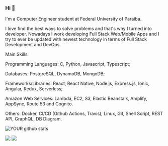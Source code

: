 
### Hi 👋
I'm a Computer Engineer student at Federal University of Paraíba.

I love find the best ways to solve problems and that's why I turned into developer. Nowadays I work developing Full Stack Web/Mobile Apps and I try to ever be updated with newest technology in terms of Full Stack Development and DevOps.

Main Skills:

Programming Languages:
C, Python, Javascript, Typescript;

Databases: 
PostgreSQL, DynamoDB, MongoDB;

Frameworks/Libraries:
React, React Native, Node.js, Express.js, Ionic, Angular, Redux, Serverless;

Amazon Web Services:
Lambda, EC2, S3, Elastic Beanstalk, Amplify, AppSync, Route 53 and Cognito.

Others:
Docker, CI/CD (Github Actions, Travis), Linux, Git, Shell Script, REST API, GraphQL, DB Diagram.

![YOUR github stats](https://github-readme-stats.vercel.app/api?username=camboimgabriel)

 [<img src="https://img.shields.io/badge/linkedin-%230077B5.svg?&style=for-the-badge&logo=linkedin&logoColor=white" />](https://www.linkedin.com/in/gabriel-camboim-5845641ba/) [<img src = "https://img.shields.io/badge/instagram-%23E4405F.svg?&style=for-the-badge&logo=instagram&logoColor=white">](https://www.instagram.com/camboimgabriel/) 
